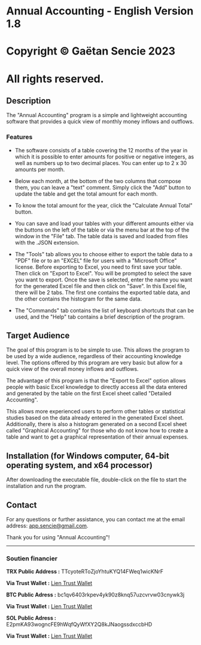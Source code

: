 # Annual Accounting - English Version 1.8

# Copyright © Gaëtan Sencie 2023
# All rights reserved.

## Description

The "Annual Accounting" program is a simple and lightweight accounting software that provides a quick view of monthly money inflows and outflows.

### Features

- The software consists of a table covering the 12 months of the year in which it is possible to enter amounts for positive or negative integers, as well as numbers up to two decimal places. You can enter up to 2 x 30 amounts per month.

- Below each month, at the bottom of the two columns that compose them, you can leave a "text" comment. Simply click the "Add" button to update the table and get the total amount for each month.

- To know the total amount for the year, click the "Calculate Annual Total" button.

- You can save and load your tables with your different amounts either via the buttons on the left of the table or via the menu bar at the top of the window in the "File" tab. The table data is saved and loaded from files with the .JSON extension.

- The "Tools" tab allows you to choose either to export the table data to a "PDF" file or to an "EXCEL" file for users with a "Microsoft Office" license. Before exporting to Excel, you need to first save your table. Then click on "Export to Excel". You will be prompted to select the save you want to export. Once the save is selected, enter the name you want for the generated Excel file and then click on "Save". In this Excel file, there will be 2 tabs. The first one contains the exported table data, and the other contains the histogram for the same data.

- The "Commands" tab contains the list of keyboard shortcuts that can be used, and the "Help" tab contains a brief description of the program.

## Target Audience

The goal of this program is to be simple to use. This allows the program to be used by a wide audience, regardless of their accounting knowledge level. The options offered by this program are very basic but allow for a quick view of the overall money inflows and outflows.

The advantage of this program is that the "Export to Excel" option allows people with basic Excel knowledge to directly access all the data entered and generated by the table on the first Excel sheet called "Detailed Accounting".

This allows more experienced users to perform other tables or statistical studies based on the data already entered in the generated Excel sheet. Additionally, there is also a histogram generated on a second Excel sheet called "Graphical Accounting" for those who do not know how to create a table and want to get a graphical representation of their annual expenses.

## Installation (for Windows computer, 64-bit operating system, and x64 processor)

After downloading the executable file, double-click on the file to start the installation and run the program.

## Contact

For any questions or further assistance, you can contact me at the email address: app.sencie@gmail.com.

Thank you for using "Annual Accounting"!

---

### Soutien financier

**TRX Public Address :** TTcyoteRToZjoYhtuKYQ14FWeq1wicKNrF

**Via Trust Wallet :** [Lien Trust Wallet](https://link.trustwallet.com/send?coin=195&address=TTcyoteRToZjoYhtuKYQ14FWeq1wicKNrF)

**BTC Public Adress :** bc1qv6403rkpev4yk90z8knq57uzcvrvw03cnywk3j

**Via Trust Wallet :** [Lien Trust Wallet](https://link.trustwallet.com/send?coin=0&address=bc1qv6403rkpev4yk90z8knq57uzcvrvw03cnywk3j)

**SOL Public Adress :** E2pmKA93wogncFE9hWqfQyWfXY2Q8kJNaogssdxccbHD

**Via Trust Wallet :** [Lien Trust Wallet](https://link.trustwallet.com/send?coin=501&address=E2pmKA93wogncFE9hWqfQyWfXY2Q8kJNaogssdxccbHD)
